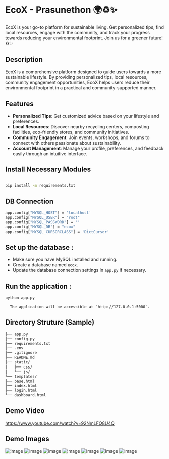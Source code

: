 # EcoX - Prasunethon 🌍♻️✨

EcoX is your go-to platform for sustainable living. Get personalized tips, find local resources, engage with the community, and track your progress towards reducing your environmental footprint. Join us for a greener future! ♻️✨

## Description

EcoX is a comprehensive platform designed to guide users towards a more sustainable lifestyle. By providing personalized tips, local resources, community engagement opportunities, EcoX helps users reduce their environmental footprint in a practical and community-supported manner.

## Features

- **Personalized Tips**: Get customized advice based on your lifestyle and preferences.
- **Local Resources**: Discover nearby recycling centers, composting facilities, eco-friendly stores, and community initiatives.
- **Community Engagement**: Join events, workshops, and forums to connect with others passionate about sustainability.
- **Account Management**: Manage your profile, preferences, and feedback easily through an intuitive interface.


## Install Necessary Modules

```bash

pip install -m requirements.txt

```

## DB Connection

```bash
app.config["MYSQL_HOST"] = 'localhost'
app.config["MYSQL_USER"] = "root"
app.config["MYSQL_PASSWORD"] = ''
app.config["MYSQL_DB"] = "ecox"
app.config["MYSQL_CURSORCLASS"] = 'DictCursor'

```

## Set up the database :
   - Make sure you have MySQL installed and running.
   - Create a database named `ecox`.
   - Update the database connection settings in `app.py` if necessary.

## Run the application :

```bash
python app.py
```

      The application will be accessible at `http://127.0.0.1:5000`.

## Directory Struture (Sample)
```bash
├── app.py
├── config.py
├── requirements.txt
├── .env
├── .gitignore
├── README.md
├── static/
│   ├── css/
│   └── js/
└── templates/
├── base.html
├── index.html
├── login.html
└── dashboard.html

```

## Demo Video
https://www.youtube.com/watch?v=92NmLFQ8U4Q

## Demo Images

![image](https://github.com/bnaveenbharathi/ecox-Prasunethon/assets/144258519/54e55deb-b8be-417c-8559-c3edabc0da5c)
![image](https://github.com/bnaveenbharathi/ecox-Prasunethon/assets/144258519/6a029ca9-01a9-4427-b8ac-0f990ae31432)
![image](https://github.com/bnaveenbharathi/ecox-Prasunethon/assets/144258519/c3034f43-e9d7-411b-adc0-69addc049119)
![image](https://github.com/bnaveenbharathi/ecox-Prasunethon/assets/144258519/a5e5b86c-5eb9-427c-853d-a738e0e89495)
![image](https://github.com/bnaveenbharathi/ecox-Prasunethon/assets/144258519/3c2ca5b1-2b9b-4d0b-a435-90849285a5dd)
![image](https://github.com/bnaveenbharathi/ecox-Prasunethon/assets/144258519/ed6451ba-9983-4d91-ab77-d3a69e3cd71c)
![image](https://github.com/bnaveenbharathi/ecox-Prasunethon/assets/144258519/85f67d1e-ec62-46ba-87d8-bf75cd48ac1a)







